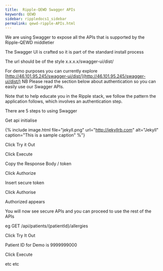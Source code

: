 ```yaml
---
title:  Ripple-QEWD Swagger APIs
keywords: QEWD
sidebar: rippledocs1_sidebar
permalink: qewd-ripple-APIs.html
---
```



We are using Swagger to expose all the APIs  that is supported by the Ripple-QEWD middletier

The Swagger UI is crafted so it is part of the standard install process

The url should be of the style x.x.x.x/swagger-ui/dist/

For demo purposes you can currently explore [http://46.101.95.245/swagger-ui/dist/](http://46.101.95.245/swagger-ui/dist/)
NB Please read the section below about authentication so you can easily use our Swagger APIs.

Note that to help educate you in the Ripple stack, we follow the pattern the application follows, which involves an authentication step.

There are 5 steps to using Swagger

Get api initialise


{% include image.html file="jekyll.png" url="http://jekyllrb.com" alt="Jekyll" caption="This is a sample caption" %"}



Click Try it Out

Click Execute

Copy the Response Body / token

Click Authorize

Insert secure token

Click Authorise

Authorized appears


You will now see secure APIs and you can proceed to use the rest of the APIs 

eg 
GET   /api/patients/{patientId}/allergies

Click Try It Out

Patient ID for Demo is  9999999000

Click Execute

etc
etc





